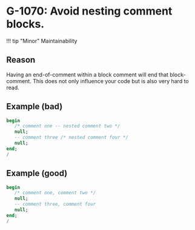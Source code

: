 # G-1070: Avoid nesting comment blocks.

!!! tip "Minor"
    Maintainability

## Reason

Having an end-of-comment within a block comment will end that block-comment. This does not only influence your code but is also very hard to read.

## Example (bad)

``` sql hl_lines="2 4"
begin
   /* comment one -- nested comment two */
   null;
   -- comment three /* nested comment four */
   null;
end;
/
```

## Example (good)

``` sql hl_lines="2 4"
begin
   /* comment one, comment two */
   null;
   -- comment three, comment four
   null;
end;
/
```